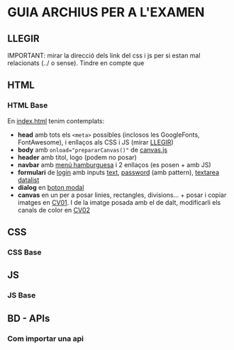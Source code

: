 # GUIA ARCHIUS PER A L'EXAMEN
## LLEGIR
IMPORTANT: mirar la direcció dels link del css i js per si estan mal relacionats (../ o sense). Tindre en compte que
## HTML
### HTML Base
En [index.html](html/index.html) tenim contemplats:
* **head** amb tots els `<meta>` possibles (inclosos les GoogleFonts, FontAwesome), i enllaços als CSS i JS (mirar [LLEGIR](#llegir))
* **body** amb `onload="prepararCanvas()"` de [canvas.js](js/canvas.js)
* **header** amb titol, logo (podem no posar)
* **navbar** amb [menú hamburguesa](html/index.html#g-navbar) i 2 enllaços (es posen + amb JS)
* **formulari** de [login](html/index.html#g-formulario) amb inputs [text](html/index.html#l_login), [password](html/index.html#pwd) (amb pattern), [textarea](html/index.html#texto) [datalist](html/index.html#ubis)
* **dialog** en [boton modal](html/index.html#g-modal)
* **canvas** en un per a posar linies, rectangles, divisions... + posar i copiar imatges en [CV01](html/index.html#cv01). I de la imatge posada amb el de dalt, modificarli els canals de color en [CV02](html/index.html#cv02)
## CSS
### CSS Base
## JS
### JS Base
## BD - APIs
### Com importar una api